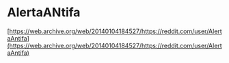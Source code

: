 # AlertaANtifa

[https://web.archive.org/web/20140104184527/https://reddit.com/user/AlertaAntifa](https://web.archive.org/web/20140104184527/https://reddit.com/user/AlertaAntifa)